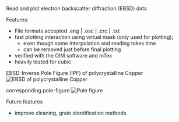 Read and plot electron backscatter diffraction (EBSD) data

Features:
  - File formats accepted .ang | .osc | .crc | .txt
  - fast plotting interaction using virtual mask (only used for plotting);
    - even though some interpolation and reading takes time
    - can be removed just before final plotting
  - verified with the OIM software and mTex
  - heavily tested for cubic

EBSD-Inverse Pole Figure (IPF) of polycrystalline Copper
![EBSD of polycrystalline Copper](HTMLInput/ebsd_py_ND.png)

corresponding pole-figure
![Pole figure](HTMLInput/ebsd_py_PF100.png)


Future features
  - improve cleaning, grain identification methods
